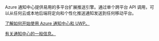 ﻿Azure 通知中心提供易用的多平台扩展推送引擎。通过单个跨平台 API 调用，可以从任何云或本地后端将定向和个性化推送通知发送到任何移动平台。

[了解如何开始使用 Azure 通知中心和 UWP。](https://docs.microsoft.com/azure/notification-hubs/notification-hubs-windows-store-dotnet-get-started-wns-push-notification)

[有关通知中心的一般信息。](https://docs.microsoft.com/azure/notification-hubs/notification-hubs-push-notification-overview)
